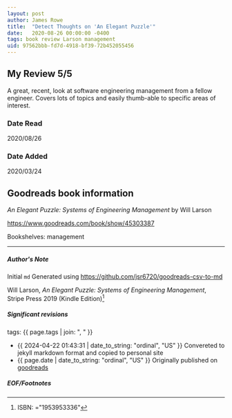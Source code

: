 ```yaml
---
layout: post
author: James Rowe
title:  "Detect Thoughts on 'An Elegant Puzzle'"
date:   2020-08-26 00:00:00 -0400
tags: book review Larson management
uid: 97562bbb-fd7d-4918-bf39-72b452055456
---
```


<!-- highly dependent on how you personally use jekyll templates, and how you want this to show up -->
<!-- escape any jekyll keys with double brackets -->

## My Review 5/5

A great, recent, look at software engineering management from a fellow engineer. Covers lots of topics and easily thumb-able to specific areas of interest.

### Date Read
2020/08/26

### Date Added
2020/03/24

## Goodreads book information

*An Elegant Puzzle: Systems of Engineering Management* by Will Larson

https://www.goodreads.com/book/show/45303387

Bookshelves: management

---

##### Author's Note

Initial `md` Generated using https://github.com/jsr6720/goodreads-csv-to-md

Will Larson, *An Elegant Puzzle: Systems of Engineering Management*,  Stripe Press 2019 (Kindle Edition)[^1]

##### Significant revisions

tags: {{ page.tags | join: ", " }} <!-- todo move this somewhere -->

- {{ 2024-04-22 01:43:31 | date_to_string: "ordinal", "US" }} Convereted to jekyll markdown format and copied to personal site
- {{ page.date | date_to_string: "ordinal", "US" }} Originally published on [goodreads](https://www.goodreads.com)

##### EOF/Footnotes

[^1]: ISBN: ="1953953336"